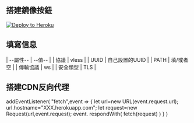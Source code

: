 ## 搭建鏡像按鈕
<p><a href="https://dashboard.heroku.com/new?template=https://github.com/dietrichr/test"> <img src="https://www.herokucdn.com/deploy/button.svg" alt="Deploy to Heroku" /></a></p>

## 填寫信息
| --屬性-- | --值-- |
| 協議 | vless |
| UUID | 自己設置的UUID |
| PATH | 填/或者空 |
| 傳輸協議 | ws |
| 安全類型 | TLS |

## 搭建CDN反向代理
> 

addEventListener(
      "fetch",event => {
         let url=new URL(event.request.url);
         url.hostname="XXX.herokuapp.com";
         let request=new Request(url,event.request);
         event. respondWith(
           fetch(request)
         )
      }
    ) 

